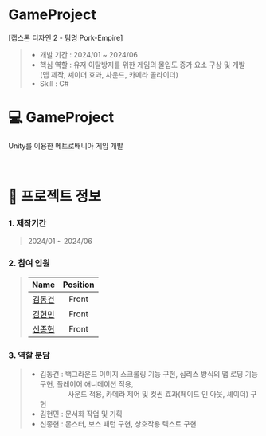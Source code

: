 # GameProject
 [캡스톤 디자인 2 - 팀명 Pork-Empire]
<br />
> - 개발 기간 : 2024/01 ~ 2024/06  
> -  핵심 역할 : 유저 이탈방지를 위한 게임의 몰입도 증가 요소 구상 및 개발
> <br /> (맵 제작, 셰이더 효과, 사운드, 카메라 콜라이더)
> - Skill : C#


# :computer: GameProject

Unity를 이용한 메트로배니아 게임 개발

<br />

# 📃 프로젝트 정보

### 1. 제작기간

> 2024/01 ~ 2024/06 

### 2. 참여 인원

> |                    Name                    |  Position   |
> | :----------------------------------------: | :---------: |
> | [김동건](https://github.com/ZeroDimen) |  Front |
> | [김현민](https://github.com/khm6211)   |  Front |
> | [신종현](https://github.com/libo-liti) |  Front |

### 3. 역할 분담

> - 김동건 : 백그라운드 이미지 스크롤링 기능 구현, 심리스 방식의 맵 로딩 기능 구현, 플레이어 애니메이션 적용,   
>       사운드 적용, 카메라 제어 및 컷씬 효과(페이드 인 아웃, 셰이더) 구현
> - 김현민 : 문서화 작업 및 기획
> - 신종현 : 몬스터, 보스 패턴 구현, 상호작용 텍스트 구현

<br />
